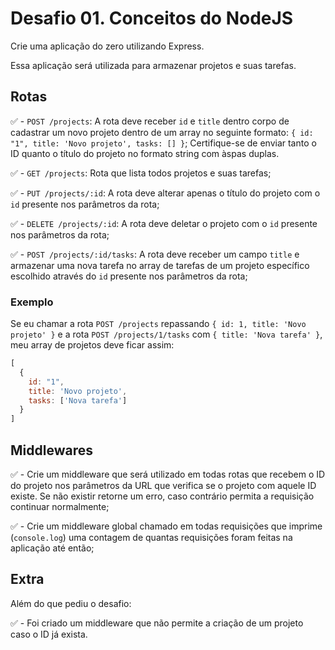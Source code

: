 # Desafio 01. Conceitos do NodeJS

Crie uma aplicação do zero utilizando Express.

Essa aplicação será utilizada para armazenar projetos e suas tarefas.

## Rotas

✅ - `POST /projects`: A rota deve receber `id` e `title` dentro corpo de cadastrar um novo projeto dentro de um array no seguinte formato: `{ id: "1", title: 'Novo projeto', tasks: [] }`; Certifique-se de enviar tanto o ID quanto o título do projeto no formato string com àspas duplas.

✅ - `GET /projects`: Rota que lista todos projetos e suas tarefas;

✅ - `PUT /projects/:id`: A rota deve alterar apenas o título do projeto com o `id` presente nos parâmetros da rota;

✅ - `DELETE /projects/:id`: A rota deve deletar o projeto com o `id` presente nos parâmetros da rota;

✅ - `POST /projects/:id/tasks`: A rota deve receber um campo `title` e armazenar uma nova tarefa no array de tarefas de um projeto específico escolhido através do `id` presente nos parâmetros da rota;

### Exemplo

Se eu chamar a rota `POST /projects` repassando `{ id: 1, title: 'Novo projeto' }` e a rota `POST /projects/1/tasks` com `{ title: 'Nova tarefa' }`, meu array de projetos deve ficar assim:

```js
[
  {
    id: "1",
    title: 'Novo projeto',
    tasks: ['Nova tarefa']
  }
]
```

## Middlewares

✅ - Crie um middleware que será utilizado em todas rotas que recebem o ID do projeto nos parâmetros da URL que verifica se o projeto com aquele ID existe. Se não existir retorne um erro, caso contrário permita a requisição continuar normalmente;

✅ - Crie um middleware global chamado em todas requisições que imprime (`console.log`) uma contagem de quantas requisições foram feitas na aplicação até então;

## Extra

Além do que pediu o desafio:

✅ - Foi criado um middleware que não permite a criação de um projeto caso o ID já exista.

